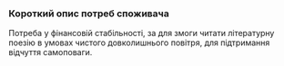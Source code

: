 ### Короткий опис потреб споживача

Потреба у фінансовій стабільності, за для змоги читати літературну поезію в умовах чистого довколишнього повітря, для підтримання відчуття самоповаги.